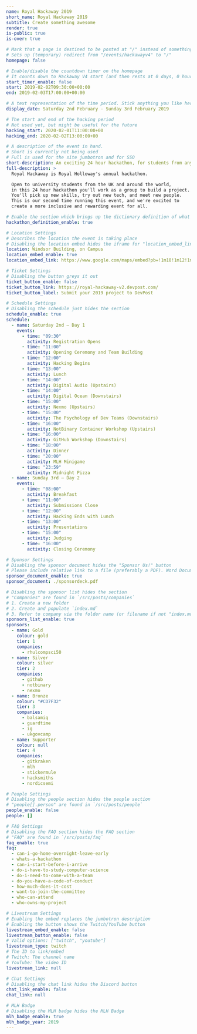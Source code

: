 ```yaml
---
name: Royal Hackaway 2019
short_name: Royal Hackaway 2019
subtitle: Create something awesome
render: true
is-public: true
is-over: true

# Mark that a page is destined to be posted at "/" instead of something like "/events/hackawayv4"
# Sets up (temporary) redirect from "/events/hackawayv4" to "/"
homepage: false

# Enable/disable the countdown timer on the homepage
# It counts down to Hackaway V4 start (and then rests at 0 days, 0 hours, 0 minutes and 0 seconds)
start_timer_enable: false
start: 2019-02-02T09:30:00+00:00
end: 2019-02-03T17:00:00+00:00

# A text representation of the time period. Stick anything you like here.
display_date: Saturday 2nd February - Sunday 3rd February 2019

# The start and end of the hacking period
# Not used yet, but might be useful for the future
hacking_start: 2020-02-01T11:00:00+00
hacking_end: 2020-02-02T13:00:00+00

# A description of the event in hand.
# Short is currently not being used
# Full is used for the site jumbotron and for SSO
short-description: An exciting 24 hour hackathon, for students from any university.
full-description: >
  Royal Hackaway is Royal Holloway's annual hackathon.

  Open to university students from the UK and around the world,
  in this 24 hour hackathon you'll work as a group to build a project.
  You'll pick up new skills, try out new tech, and meet new people.
  This is our second time running this event, and we're excited to
  create a more inclusive and rewarding event for all.

# Enable the section which brings up the dictionary definition of what a hackathon is
hackathon_definition_enable: true

# Location Settings
# Describes the location the event is taking place
# Disabling the location embed hides the iframe for "location_embed_link"
location: Windsor Building, on Campus
location_embed_enable: true
location_embed_link: https://www.google.com/maps/embed?pb=!1m18!1m12!1m3!1d2487.759701888386!2d-0.5680310838687079!3d51.42584067962183!2m3!1f0!2f0!3f0!3m2!1i1024!2i768!4f13.1!3m3!1m2!1s0x487679fe3dce3113%3A0x47f0f448b19730a3!2sWindsor+Building!5e0!3m2!1sen!2suk!4v1546448505106

# Ticket Settings
# Disabling the button greys it out
ticket_button_enable: false
ticket_button_link: https://royal-hackaway-v2.devpost.com/
ticket_button_label: Submit your 2019 project to DevPost

# Schedule Settings
# Disabling the schedule just hides the section
schedule_enable: true
schedule:
  - name: Saturday 2nd — Day 1
    events:
      - time: "09:30"
        activity: Registration Opens
      - time: "11:00"
        activity: Opening Ceremony and Team Building
      - time: "12:00"
        activity: Hacking Begins
      - time: "13:00"
        activity: Lunch
      - time: "14:00"
        activity: Digital Audio (Upstairs)
      - time: "14:00"
        activity: Digital Ocean (Downstairs)
      - time: "15:00"
        activity: Nexmo (Upstairs)
      - time: "15:00"
        activity: The Psychology of Dev Teams (Downstairs)
      - time: "16:00"
        activity: NotBinary Container Workshop (Upstairs)
      - time: "16:00"
        activity: GitHub Workshop (Downstairs)
      - time: "18:00"
        activity: Dinner
      - time: "20:00"
        activity: MLH Minigame
      - time: "23:59"
        activity: Midnight Pizza
  - name: Sunday 3rd — Day 2
    events:
      - time: "08:00"
        activity: Breakfast
      - time: "11:00"
        activity: Submissions Close
      - time: "12:00"
        activity: Hacking Ends with Lunch
      - time: "13:00"
        activity: Presentations
      - time: "15:00"
        activity: Judging
      - time: "16:00"
        activity: Closing Ceremony

# Sponsor Settings
# Disabling the sponsor document hides the "Sponsor Us!" button
# Please include relative link to a file (preferably a PDF). Word Documents are prohibited
sponsor_document_enable: true
sponsor_document: ./sponsordeck.pdf

# Disabling the sponsor list hides the section
# "Companies" are found in `/src/posts/companies`
# 1. Create a new folder
# 2. Create and populate `index.md`
# 3. Refer to company via the folder name (or filename if not "index.md")
sponsors_list_enable: true
sponsors:
  - name: Gold
    colour: gold
    tier: 1
    companies:
      - rhulcompsci50
  - name: Silver
    colour: silver
    tier: 2
    companies:
      - github
      - notbinary
      - nexmo
  - name: Bronze
    colour: "#CD7F32"
    tier: 3
    companies:
      - balsamiq
      - guardtime
      - ig
      - ukgovcamp
  - name: Supporter
    colour: null
    tier: 4
    companies:
      - gitkraken
      - mlh
      - stickermule
      - hacksmiths
      - nordicsemi

# People Settings
# Disabling the people section hides the people section
# "people[].person" are found in `/src/posts/people`
people_enable: false
people: []

# FAQ Settings
# Disabling the FAQ section hides the FAQ section
# "FAQ" are found in `/src/posts/faq`
faq_enable: true
faq:
  - can-i-go-home-overnight-leave-early
  - whats-a-hackathon
  - can-i-start-before-i-arrive
  - do-i-have-to-study-computer-science
  - do-i-need-to-come-with-a-team
  - do-you-have-a-code-of-conduct
  - how-much-does-it-cost
  - want-to-join-the-committee
  - who-can-attend
  - who-owns-my-project

# Livestream Settings
# Enabling the embed replaces the jumbotron description
# Enabling the button shows the Twitch/YouTube button
livestream_embed_enable: false
livestream_button_enable: false
# Valid options: ["twitch", "youtube"]
livestream_type: twitch
# The ID to link/embed
# Twitch: The channel name
# YouTube: The video ID
livestream_link: null

# Chat Settings
# Disabling the chat link hides the Discord button
chat_link_enable: false
chat_link: null

# MLH Badge
# Disabling the MLH badge hides the MLH Badge
mlh_badge_enable: true
mlh_badge_year: 2019
---
```


<!--
  The HTML content is not used as of yet.
  Use it in the future in case you need custom markup somewhere
-->
